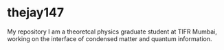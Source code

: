 # thejay147
My repository
I am a theoretcal physics graduate student at TIFR Mumbai, working on the interface of condensed matter and quantum information.
